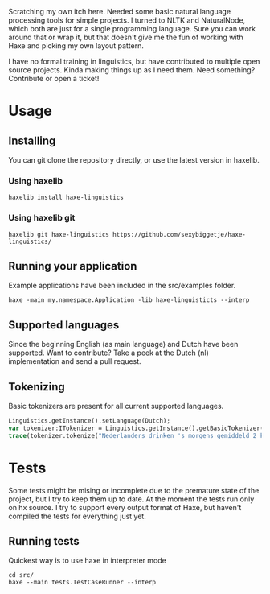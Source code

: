 Scratching my own itch here. Needed some basic natural language processing tools for simple projects.
I turned to NLTK and NaturalNode, which both are just for a single programming language. Sure you can work around that or wrap it,
but that doesn't give me the fun of working with Haxe and picking my own layout pattern.

I have no formal training in linguistics, but have contributed to multiple open source projects. Kinda making things up as I need them.
Need something? Contribute or open a ticket!

# Usage #

## Installing ##
You can git clone the repository directly, or use the latest version in haxelib.

### Using haxelib ####
```
haxelib install haxe-linguistics
```

### Using haxelib git ####
```
haxelib git haxe-linguistics https://github.com/sexybiggetje/haxe-linguistics/
```

## Running your application ##
Example applications have been included in the src/examples folder.
```
haxe -main my.namespace.Application -lib haxe-linguisticts --interp
```

## Supported languages ##
Since the beginning English (as main language) and Dutch have been supported. Want to contribute? Take a peek at the Dutch (nl) implementation and send a pull request.

## Tokenizing ##
Basic tokenizers are present for all current supported languages.

```haxe
Linguistics.getInstance().setLanguage(Dutch);
var tokenizer:ITokenizer = Linguistics.getInstance().getBasicTokenizer();
trace(tokenizer.tokenize("Nederlanders drinken 's morgens gemiddeld 2 koppen koffie."));
```

# Tests #
Some tests might be mising or incomplete due to the premature state of the project, but I try to keep them up to date.
At the moment the tests run only on hx source. I try to support every output format of Haxe, but haven't compiled the tests for everything just yet.

## Running tests ##
Quickest way is to use haxe in interpreter mode

```
cd src/
haxe --main tests.TestCaseRunner --interp
```